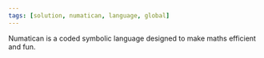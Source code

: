 ```yaml
---
tags: [solution, numatican, language, global]
---
```


Numatican is a coded symbolic language designed to make maths efficient and fun.